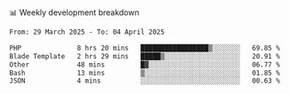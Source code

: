 📊 Weekly development breakdown
<!--START_SECTION:waka-->

```txt
From: 29 March 2025 - To: 04 April 2025

PHP              8 hrs 20 mins   █████████████████▒░░░░░░░   69.85 %
Blade Template   2 hrs 29 mins   █████▒░░░░░░░░░░░░░░░░░░░   20.91 %
Other            48 mins         █▓░░░░░░░░░░░░░░░░░░░░░░░   06.77 %
Bash             13 mins         ▒░░░░░░░░░░░░░░░░░░░░░░░░   01.85 %
JSON             4 mins          ░░░░░░░░░░░░░░░░░░░░░░░░░   00.63 %
```

<!--END_SECTION:waka-->
